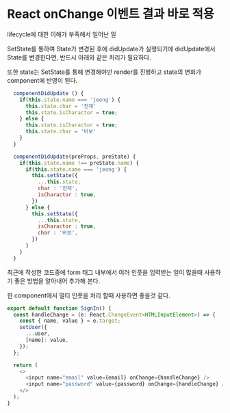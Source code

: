 # React onChange 이벤트 결과 바로 적용

lifecycle에 대한 이해가 부족해서 일어난 일

SetState를 통하여 State가 변경된 후에 didUpdate가 실행되기에
didUpdate에서 State를 변경한다면, 반드시 아래와 같은 처리가 필요하다.

또한 state는 SetState를 통해 변경해야만 render를 진행하고 state의 변화가 component에 반영이 된다.

```js
  componentDidUpdate () {
    if(this.state.name === 'jeong') {
      this.state.char = '천재'
      this.state.isCharactor = true;
    } else {
      this.state.isCharactor = true;
      this.state.char = '바보'
    }
  }
```

```js
  componentDidUpdate(preProps, preState) {
    if(this.state.name !== preState.name) {
      if(this.state.name === 'jeong') {
        this.setState({
          ...this.state,
          char : '천재',
          isCharactor : true,
        })
      } else {
        this.setState({
          ...this.state,
          isCharactor : true,
          char : '바보',
        })
      }
    }
  }
```

최근에 작성한 코드중에 form 태그 내부에서 여러 인풋을 입력받는 일이 많을때 사용하기 좋은 방법을 알아내어 추가해 본다.

한 component에서 멀티 인풋을 처리 할때 사용하면 좋을것 같다.

```ts
export default function SignIn() {
  const handleChange = (e: React.ChangeEvent<HTMLInputElement>) => {
    const { name, value } = e.target;
    setUser({
      ...user,
      [name]: value,
    });
  };

  return (
    <>
      <input name="email" value={email} onChange={handleChange} />
      <input name="password" value={password} onChange={handleChange} />
    </>
  );
}
```
